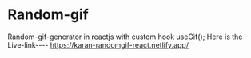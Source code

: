 # Random-gif
Random-gif-generator in reactjs with custom hook 
useGif();
Here is the Live-link----
https://karan-randomgif-react.netlify.app/
